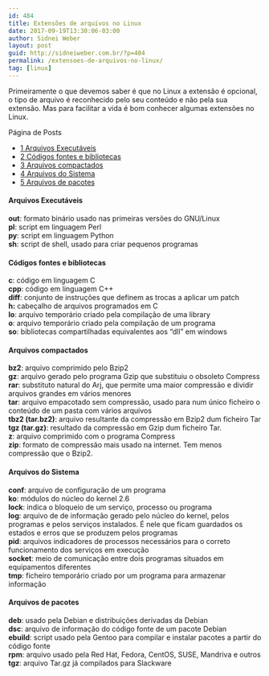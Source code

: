 ```yaml
---
id: 484
title: Extensões de arquivos no Linux
date: 2017-09-19T13:30:06-03:00
author: Sidnei Weber
layout: post
guid: http://sidneiweber.com.br/?p=484
permalink: /extensoes-de-arquivos-no-linux/
tag: [linux]
---
```

Primeiramente o que devemos saber é que no Linux a extensão é opcional, o tipo de arquivo é reconhecido pelo seu conteúdo e não pela sua extensão. Mas para facilitar a vida é bom conhecer algumas extensões no Linux.

<div id="toc_container" class="no_bullets">
  <p class="toc_title">
    P&aacute;gina de Posts
  </p>
  
  <ul class="toc_list">
    <li>
      <a href="#Arquivos_Executaveis"><span class="toc_number toc_depth_1">1</span> Arquivos Executáveis</a>
    </li>
    <li>
      <a href="#Codigos_fontes_e_bibliotecas"><span class="toc_number toc_depth_1">2</span> Códigos fontes e bibliotecas</a>
    </li>
    <li>
      <a href="#Arquivos_compactados"><span class="toc_number toc_depth_1">3</span> Arquivos compactados</a>
    </li>
    <li>
      <a href="#Arquivos_do_Sistema"><span class="toc_number toc_depth_1">4</span> Arquivos do Sistema</a>
    </li>
    <li>
      <a href="#Arquivos_de_pacotes"><span class="toc_number toc_depth_1">5</span> Arquivos de pacotes</a>
    </li>
  </ul>
</div>

#### <span id="Arquivos_Executaveis">Arquivos Executáveis</span>

**out**: formato binário usado nas primeiras versões do GNU/Linux  
**pl**: script em linguagem Perl  
**py**: script em linguagem Python  
**sh**: script de shell, usado para criar pequenos programas

#### <span id="Codigos_fontes_e_bibliotecas">Códigos fontes e bibliotecas</span>

**c**: código em linguagem C  
**cpp**: código em linguagem C++  
**diff**: conjunto de instruções que definem as trocas a aplicar um patch  
**h:** cabeçalho de arquivos programados em C  
**lo**: arquivo temporário criado pela compilação de uma library  
**o**: arquivo temporário criado pela compilação de um programa  
**so**: bibliotecas compartilhadas equivalentes aos &#8220;dll&#8221; em windows

#### <span id="Arquivos_compactados">Arquivos compactados</span>

**bz2**: arquivo comprimido pelo Bzip2  
**gz**: arquivo gerado pelo programa Gzip que substituiu o obsoleto Compress  
**rar**: substituto natural do Arj, que permite uma maior compressão e dividir arquivos grandes em vários menores  
**tar**: arquivo empacotado sem compressão, usado para num único ficheiro o conteúdo de um pasta com vários arquivos  
**tbz2 (tar.bz2)**: arquivo resultante da compressão em Bzip2 dum ficheiro Tar  
**tgz (tar.gz)**: resultado da compressão em Gzip dum ficheiro Tar.  
**z**: arquivo comprimido com o programa Compress  
**zip**: formato de compressão mais usado na internet. Tem menos compressão que o Bzip2.

#### <span id="Arquivos_do_Sistema">Arquivos do Sistema</span>

**conf**: arquivo de configuração de um programa  
**ko**: módulos do núcleo do kernel 2.6  
**lock**: indica o bloqueio de um serviço, processo ou programa  
**log**: arquivo de de informação gerado pelo núcleo do kernel, pelos programas e pelos serviços instalados. É nele que ficam guardados os estados e erros que se produzem pelos programas  
**pid**: arquivos indicadores de processos necessários para o correto funcionamento dos serviços em execução  
**socket**: meio de comunicação entre dois programas situados em equipamentos diferentes  
**tmp**: ficheiro temporário criado por um programa para armazenar informação

#### <span id="Arquivos_de_pacotes">Arquivos de pacotes</span>

**deb**: usado pela Debian e distribuições derivadas da Debian  
**dsc**: arquivo de informação do código fonte de um pacote Debian  
**ebuild**: script usado pela Gentoo para compilar e instalar pacotes a partir do código fonte  
**rpm**: arquivo usado pela Red Hat, Fedora, CentOS, SUSE, Mandriva e outros  
**tgz**: arquivo Tar.gz já compilados para Slackware